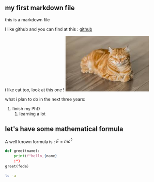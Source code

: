<script type="text/javascript"
  id="MathJax-script"
  async
  src="https://cdn.jsdelivr.net/npm/mathjax@3/es5/tex-mml-chtml.js">
</script>
## my first markdown file
this is a markdown file

I like github and you can find at this : [github](http://github.com/)

i like cat too, look at this one !
![ A beautiful cat](./images/cat.jpeg)

what i plan to do in the next three years:
1. finish my PhD
    1. learning a lot
## let's have some mathematical formula

A well known formula is : $E=mc^2$

```python
def greet(name):
    print(f"hello,{name}
    !")
greet(fede)
```
```bash
ls -a
```